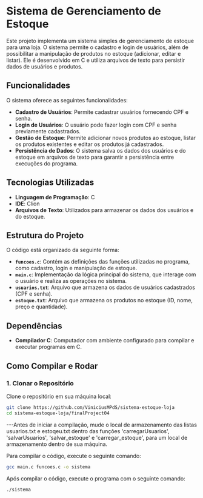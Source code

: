 # Sistema de Gerenciamento de Estoque

Este projeto implementa um sistema simples de gerenciamento de estoque para uma loja. O sistema permite o cadastro e login de usuários, além de possibilitar a manipulação de produtos no estoque (adicionar, editar e listar). Ele é desenvolvido em C e utiliza arquivos de texto para persistir dados de usuários e produtos.

## Funcionalidades

O sistema oferece as seguintes funcionalidades:

- **Cadastro de Usuários**: Permite cadastrar usuários fornecendo CPF e senha.
- **Login de Usuários**: O usuário pode fazer login com CPF e senha previamente cadastrados.
- **Gestão de Estoque**: Permite adicionar novos produtos ao estoque, listar os produtos existentes e editar os produtos já cadastrados.
- **Persistência de Dados**: O sistema salva os dados dos usuários e do estoque em arquivos de texto para garantir a persistência entre execuções do programa.

## Tecnologias Utilizadas

- **Linguagem de Programação**: C
- **IDE**: Clion
- **Arquivos de Texto**: Utilizados para armazenar os dados dos usuários e do estoque.

## Estrutura do Projeto

O código está organizado da seguinte forma:

- **`funcoes.c`**: Contém as definições das funções utilizadas no programa, como cadastro, login e manipulação de estoque.
- **`main.c`**: Implementação da lógica principal do sistema, que interage com o usuário e realiza as operações no sistema.
- **`usuarios.txt`**: Arquivo que armazena os dados de usuários cadastrados (CPF e senha).
- **`estoque.txt`**: Arquivo que armazena os produtos no estoque (ID, nome, preço e quantidade).

## Dependências

- **Compilador C**: Computador com ambiente configurado para compilar e executar programas em C.

## Como Compilar e Rodar

### 1. Clonar o Repositório

Clone o repositório em sua máquina local:

```bash
git clone https://github.com/ViniciusMPdS/sistema-estoque-loja
cd sistema-estoque-loja/finalProject04
```
---Antes de iniciar a compilação, mude o local de armazenamento das listas usuarios.txt e estoqeu.txt dentro das funções 'carregarUsuarios', 'salvarUsuarios', 'salvar_estoque' e 'carregar_estoque', para um local de armazenamento dentro de sua máquina.

Para compilar o código, execute o seguinte comando:
```bash
gcc main.c funcoes.c -o sistema
```

Após compilar o código, execute o programa com o seguinte comando:
```bash
./sistema

